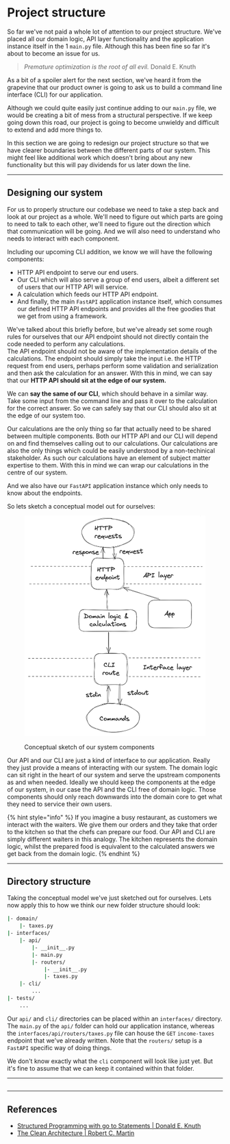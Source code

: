 # Project structure

So far we've not paid a whole lot of attention to our project structure. We've placed all our domain logic, API layer functionality and the application instance itself in the 1 `main.py` file. Although this has been fine so far it's about to become an issue for us.

> _Premature optimization is the root of all evil._ Donald E. Knuth

As a bit of a spoiler alert for the next section, we've heard it from the grapevine that our product owner is going to ask us to build a command line interface (CLI) for our application.

Although we could quite easily just continue adding to our `main.py` file, we would be creating a bit of mess from a structural perspective. If we keep going down this road, our project is going to become unwieldy and difficult to extend and add more things to.

In this section we are going to redesign our project structure so that we have clearer boundaries between the different parts of our system. This might feel like additional work which doesn't bring about any new functionality but this will pay dividends for us later down the line.

***

## Designing our system

For us to properly structure our codebase we need to take a step back and look at our project as a whole. We'll need to figure out which parts are going to need to talk to each other, we'll need to figure out the direction which that communication will be going. And we will also need to understand who needs to interact with each component.

Including our upcoming CLI addition, we know we will have the following components:

* HTTP API endpoint to serve our end users.
* Our CLI which will also serve a group of end users, albeit a different set of users that our HTTP API will service.
* A calculation which feeds our HTTP API endpoint.
* And finally, the main `FastAPI` application instance itself, which consumes our defined HTTP API endpoints and provides all the free goodies that we get from using a framework.

We've talked about this briefly before, but we've already set some rough rules for ourselves that our API endpoint should not directly contain the code needed to perform any calculations.\
The API endpoint should not be aware of the implementation details of the calculations. The endpoint should simply take the input i.e. the HTTP request from end users, perhaps perform some validation and serialization and then ask the calculation for an answer. With this in mind, we can say that our **HTTP API should sit at the edge of our system.**

We can **say the same of our CLI**, which should behave in a similar way. Take some input from the command line and pass it over to the calculation for the correct answer. So we can safely say that our CLI should also sit at the edge of our system too.&#x20;

Our calculations are the only thing so far that actually need to be shared between multiple components. Both our HTTP API and our CLI will depend on and find themselves calling out to our calculations. Our calculations are also the only things which could be easily understood by a non-techinical stakeholder. As such our calculations have an element of subject matter expertise to them. With this in mind we can wrap our calculations in the centre of our system.

And we also have our `FastAPI` application instance which only needs to know about the endpoints.

So lets sketch a conceptual model out for ourselves:

<figure><img src="../.gitbook/assets/Screenshot 2024-04-06 at 13.04.03.png" alt=""><figcaption><p>Conceptual sketch of our system components</p></figcaption></figure>

Our API and our CLI are just a kind of interface to our application. Really they just provide a means of interacting with our system. The domain logic can sit right in the heart of our system and serve the upstream components as and when needed. Ideally we should keep the components at the edge of our system, in our case the API and the CLI free of domain logic. Those components should only reach downwards into the domain core to get what they need to service their own users.

{% hint style="info" %}
If you imagine a busy restaurant, as customers we interact with the waiters. We give them our orders and they take that order to the kitchen so that the chefs can prepare our food. Our API and CLI are simply different waiters in this analogy. The kitchen represents the domain logic, whilst the prepared food is equivalent to the calculated answers we get back from the domain logic.&#x20;
{% endhint %}

***

## Directory structure

Taking the conceptual model we've just sketched out for ourselves. Lets now apply this to how we think our new folder structure should look:

```sh
|- domain/
    |- taxes.py
|- interfaces/
    |- api/
        |- __init__.py
        |- main.py
        |- routers/
            |- __init__.py
            |- taxes.py
    |- cli/
        ...
|- tests/
    ... 
```

Our `api/` and `cli/` directories can be placed within an `interfaces/` directory. The `main.py` of the `api/` folder can hold our application instance, whereas the `interfaces/api/routers/taxes.py` file can house the `GET` `income-taxes` endpoint that we've already written. Note that the `routers/` setup is a `FastAPI` specific way of doing things.

We don't know exactly what the `cli` component will look like just yet. But it's fine to assume that we can keep it contained within that folder.

***

##



***

## References

* [Structured Programming with go to Statements | Donald E. Knuth](https://dl.acm.org/doi/10.1145/356635.356640)
* [The Clean Architecture | Robert C. Martin](https://blog.cleancoder.com/uncle-bob/2012/08/13/the-clean-architecture.html)
